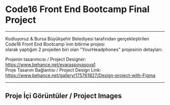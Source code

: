 <h1>Code16 Front End Bootcamp Final Project </h1>
<hr />

Kodluyoruz & Bursa Büyükşehir Belediyesi tarafından gerçekleştirilen Code16 Front End Bootcamp`inin bitirme projesi <br />
olarak yaptığım 2 projeden biri olan "YourHeadphones" projesinin detayları: <br/>

Projenin tasarımcısı / Project Designer: https://www.behance.net/evaraspoyasova1 <br />
Proje Tasarım Bağlantısı / Project Design Link: https://www.behance.net/gallery/175761827/Design-project-with-Figma
<hr />

<h2>Proje İçi Görüntüler / Project Images</h2> <br>



